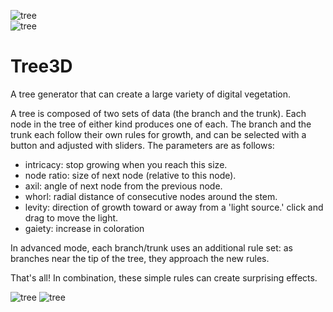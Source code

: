 ![tree](examples/grow_tree_4.gif?raw=true)  
![tree](examples/tree0.gif?raw=true)

# Tree3D

A tree generator that can create a large variety of digital vegetation.

A tree is composed of two sets of data (the branch and the trunk).
Each node in the tree of either kind produces one of each.
The branch and the trunk each follow their own rules for growth, and can be selected with a button and adjusted with sliders. The parameters are as follows:

- intricacy: stop growing when you reach this size.
- node ratio: size of next node (relative to this node).
- axil: angle of next node from the previous node.
- whorl: radial distance of consecutive nodes around the stem.
- levity: direction of growth toward or away from a 'light source.' click and drag to move the light.
- gaiety: increase in coloration

In advanced mode, each branch/trunk uses an additional rule set: as branches near the tip of the tree, they approach the new rules.

That's all! In combination, these simple rules can create surprising effects.

![tree](examples/tree1.gif?raw=true)
![tree](examples/tree_5.gif?raw=true) 
